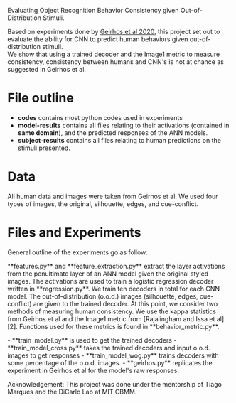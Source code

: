 Evaluating Object Recognition Behavior Consistency given Out-of-Distribution Stimuli.

Based on experiments done by [Geirhos et al 2020][1], this project set out to evaluate the ability for CNN to predict human behaviors given out-of-distribution stimuli.  
We show that using a trained decoder and the Image1 metric to measure consistency, consistency between humans and CNN's is not at chance as suggested in Geirhos et al. 
# File outline
- **codes** contains most python codes used in experiments
- **model-results** contains all files relating to their activations (contained in **same domain**), and the predicted responses of the ANN models.
- **subject-results** contains all files relating to human predictions on the stimuli presented.

# Data
All human data and images were taken from Geirhos et al. We used four types of images, the original, silhouette, edges, and cue-conflict. 

# Files and Experiments
General outline of the experiments go as follow:
<p> **features.py** and **feature_extraction.py** extract the layer activations from the penultimate layer of an ANN model given the original styled images. The activations are used to train a logistic regression decoder written in **regression.py**. We train ten decoders in total for each CNN model. The out-of-distribution (o.o.d.) images (silhouette, edges, cue-conflict)  are given to the trained decoder. At this point, we consider two methods of measuring human consistency. We use the kappa statistics from Geirhos et al and the Image1 metric from [Rajalingham and Issa et al][2]. Functions used for these metrics is found in **behavior_metric.py**. 
<p>
- **train_model.py** is used to get the trained decoders
- **train_model_cross.py** takes the trained decoders and input o.o.d. images to get responses
- **train_model_wog.py** trains decoders with some percentage of the o.o.d. images.
- **geirhos.py** replicates the experiment in Geirhos et al for the model's raw responses.

Acknowledgement:
This project was done under the mentorship of Tiago Marques and the DiCarlo Lab at MIT CBMM. 

[1]: https://papers.neurips.cc/paper/2020/file/9f6992966d4c363ea0162a056cb45fe5-Paper.pdf
[2]: https://www.ncbi.nlm.nih.gov/pmc/articles/PMC6096043/





